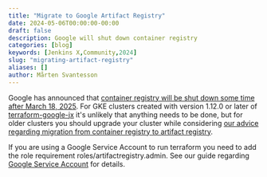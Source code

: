 ```yaml
---
title: "Migrate to Google Artifact Registry"
date: 2024-05-06T00:00:00-00:00
draft: false
description: Google will shut down container registry  
categories: [blog]
keywords: [Jenkins X,Community,2024]
slug: "migrating-artifact-registry"
aliases: []
author: Mårten Svantesson
---
```


Google has announced that [container registry will be shut down some time after March 18, 2025](https://cloud.google.com/artifact-registry/docs/transition/transition-from-gcr). For GKE clusters created with version 1.12.0 or later of [terraform-google-jx](https://github.com/jenkins-x/terraform-google-jx) it's unlikely that anything needs to be done, but for older clusters you should upgrade your cluster while considering [our advice regarding migration from container registry to artifact registry](https://github.com/jenkins-x/terraform-google-jx#migration-from-container-to-artifact-registry).

If you are using a Google Service Account to run terraform you need to add the role requirement roles/artifactregistry.admin. See our guide regarding [Google Service Account](https://jenkins-x.io/v3/admin/platforms/google/svc_acct/) for details.


